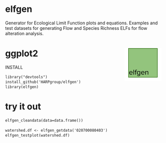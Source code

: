 # elfgen
Generator for Ecological Limit Function plots and equations. 
Examples and test datasets for generating Flow and Species Richness ELFs
for flow alteration analysis.

# ggplot2 <img src="man/figures/logo.png" align="right" width="120" />

INSTALL
```
library("devtools")
install_github('HARPgroup/elfgen')
library(elfgen)
```
# try it out
```
elfgen_cleandata(data=data.frame())

watershed.df <- elfgen_getdata('020700080403')
elfgen_testplot(watershed.df)
```
